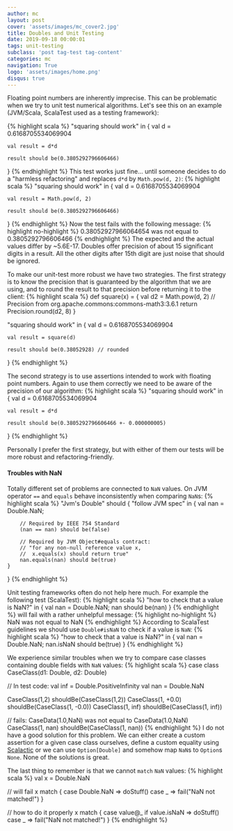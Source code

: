 ```yaml
---
author: mc
layout: post
cover: 'assets/images/mc_cover2.jpg'
title: Doubles and Unit Testing
date: 2019-09-18 00:00:01
tags: unit-testing 
subclass: 'post tag-test tag-content'
categories: mc
navigation: True
logo: 'assets/images/home.png'
disqus: true
---
```


Floating point numbers are inherently imprecise.
This can be problematic when we try to unit test
numerical algorithms.
Let's see this on an example
(JVM/Scala, ScalaTest used as a testing framework):

{% highlight scala %}
"squaring should work" in {
    val d = 0.6168705534069904

    val result = d*d

    result should be(0.3805292796606466)
}
{% endhighlight %}
This test works just fine... until someone decides to
do a "harmless refactoring" and replaces `d*d` by `Math.pow(d, 2)`:
{% highlight scala %}
"squaring should work" in {
    val d = 0.6168705534069904

    val result = Math.pow(d, 2)

    result should be(0.3805292796606466)
}
{% endhighlight %}
Now the test fails with the following message:
{% highlight no-highlight %}
0.38052927966064654 was not equal to 0.3805292796606466
{% endhighlight %}
The expected and the actual values differ by ~5.6E-17.
Doubles offer precision of about 15 significant digits in a result.
All the other digits after 15th digit are just noise that should be
ignored.

To make our unit-test more robust we have two strategies.
The first strategy is to know the precision that is guaranteed by the algorithm
that we are using, and to round the result to that
precision before returning it to the client:
{% highlight scala %}
def square(x) = {
    val d2 = Math.pow(d, 2)
    // Precision from org.apache.commons:commons-math3:3.6.1
    return Precision.round(d2, 8)
}

"squaring should work" in {
    val d = 0.6168705534069904

    val result = square(d)

    result should be(0.38052928) // rounded
}
{% endhighlight %}

The second strategy is to use assertions intended to work
with floating point numbers. Again to use them correctly we need to
be aware of the precision of our algorithm:
{% highlight scala %}
"squaring should work" in {
    val d = 0.6168705534069904

    val result = d*d

    result should be(0.3805292796606466 +- 0.000000005)
}
{% endhighlight %}

Personally I prefer the first strategy, but with
either of them our tests will be more robust and
refactoring-friendly.

#### Troubles with NaN 

Totally different set of problems are connected to `NaN` values.
On JVM operator `==` and `equals` behave 
inconsistently when comparing `NaN`s:
{% highlight scala %}
"Jvm's Double" should {
    "follow JVM spec" in {
        val nan = Double.NaN;

        // Required by IEEE 754 Standard
        (nan == nan) should be(false)

        // Required by JVM Object#equals contract:
        // "for any non-null reference value x,
        //  x.equals(x) should return true"
        nan.equals(nan) should be(true)
    }
}
{% endhighlight %}

Unit testing frameworks often do not help here much.
For example the following test (ScalaTest):
{% highlight scala %}
"how to check that a value is NaN?" in {
    val nan = Double.NaN;
    nan should be(nan)
}
{% endhighlight %}
will fail with a rather unhelpful message:
{% highlight no-highlight %}
NaN was not equal to NaN
{% endhighlight %}
According to ScalaTest guidelines we should use `Double#isNaN`
to check if a value is `NaN`:
{% highlight scala %}
"how to check that a value is NaN?" in {
    val nan = Double.NaN;
    nan.isNaN should be(true)
}
{% endhighlight %}

We experience similar troubles when we try to
compare case classes containing double fields with `NaN` values:
{% highlight scala %}
case class CaseClass(d1: Double,
                     d2: Double)

// In test code:
val inf = Double.PositiveInfinity
val nan = Double.NaN

CaseClass(1,2) shouldBe(CaseClass(1,2))
CaseClass(1, +0.0) shouldBe(CaseClass(1, -0.0))
CaseClass(1, inf) shouldBe(CaseClass(1, inf))

// fails: CaseData(1.0,NaN) was not equal to CaseData(1.0,NaN)
CaseClass(1, nan) shouldBe(CaseClass(1, nan))
{% endhighlight %}
I do not have a good solution for this problem.
We can either create a custom assertion for a given case class ourselves,
define a custom equality using 
[Scalactic](http://www.scalactic.org/user_guide/CustomEquality)
or we can use `Option[Double]` and
somehow map `NaN`s to `Option`s `None`.
None of the solutions is great.

The last thing to remember is that we cannot `match` `NaN` values:
{% highlight scala %}
val x = Double.NaN

// will fail
x match {
    case Double.NaN => doStuff()
    case _ => fail("NaN not matched!")
}

// how to do it properly
x match {
    case value@_ if value.isNaN => doStuff()
    case _ => fail("NaN not matched!")
}
{% endhighlight %}

